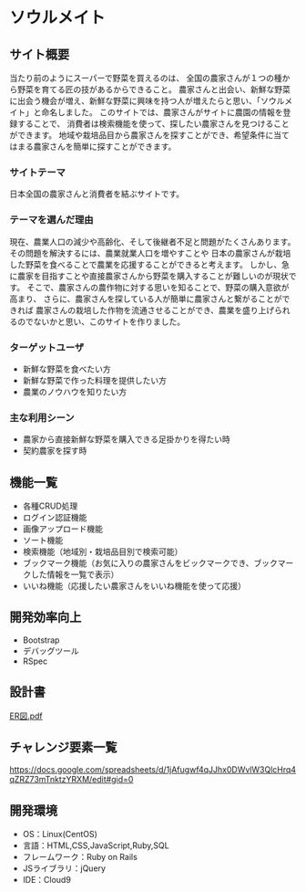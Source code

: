 # ソウルメイト

## サイト概要
当たり前のようにスーパーで野菜を買えるのは、
全国の農家さんが１つの種から野菜を育てる匠の技があるからできること。
農家さんと出会い、新鮮な野菜に出会う機会が増え、新鮮な野菜に興味を持つ人が増えたらと思い、「ソウルメイト」と命名しました。
このサイトでは、農家さんがサイトに農園の情報を登録することで、
消費者は検索機能を使って、探したい農家さんを見つけることができます。
地域や栽培品目から農家さんを探すことができ、希望条件に当てはまる農家さんを簡単に探すことができます。

### サイトテーマ
日本全国の農家さんと消費者を結ぶサイトです。

### テーマを選んだ理由

現在、農業人口の減少や高齢化、そして後継者不足と問題がたくさんあります。
その問題を解決するには、農業就業人口を増やすことや
日本の農家さんが栽培した野菜を食べることで農業を応援することができると考えます。
しかし、急に農家を目指すことや直接農家さんから野菜を購入することが難しいのが現状です。
そこで、農家さんの農作物に対する思いを知ることで、野菜の購入意欲が高まり、
さらに、農家さんを探している人が簡単に農家さんと繋がることができれば
農家さんの栽培した作物を流通させることができ、農業を盛り上げられるのでないかと思い、このサイトを作りました。

### ターゲットユーザ
- 新鮮な野菜を食べたい方
- 新鮮な野菜で作った料理を提供したい方
- 農業のノウハウを知りたい方

### 主な利用シーン
- 農家から直接新鮮な野菜を購入できる足掛かりを得たい時
- 契約農家を探す時

## 機能一覧
- 各種CRUD処理
- ログイン認証機能
- 画像アップロード機能
- ソート機能
- 検索機能（地域別・栽培品目別で検索可能）
- ブックマーク機能（お気に入りの農家さんをビックマークでき、ブックマークした情報を一覧で表示）
- いいね機能（応援したい農家さんをいいね機能を使って応援）

## 開発効率向上
- Bootstrap
- デバッグツール
- RSpec

## 設計書
[ER図.pdf](https://github.com/718knsunnyday/soulmate/files/7778093/ER.pdf)

## チャレンジ要素一覧
https://docs.google.com/spreadsheets/d/1jAfugwf4qJJhx0DWvlW3QlcHrq4qZRZ73mTnktzYRXM/edit#gid=0

## 開発環境
- OS：Linux(CentOS)
- 言語：HTML,CSS,JavaScript,Ruby,SQL
- フレームワーク：Ruby on Rails
- JSライブラリ：jQuery
- IDE：Cloud9
